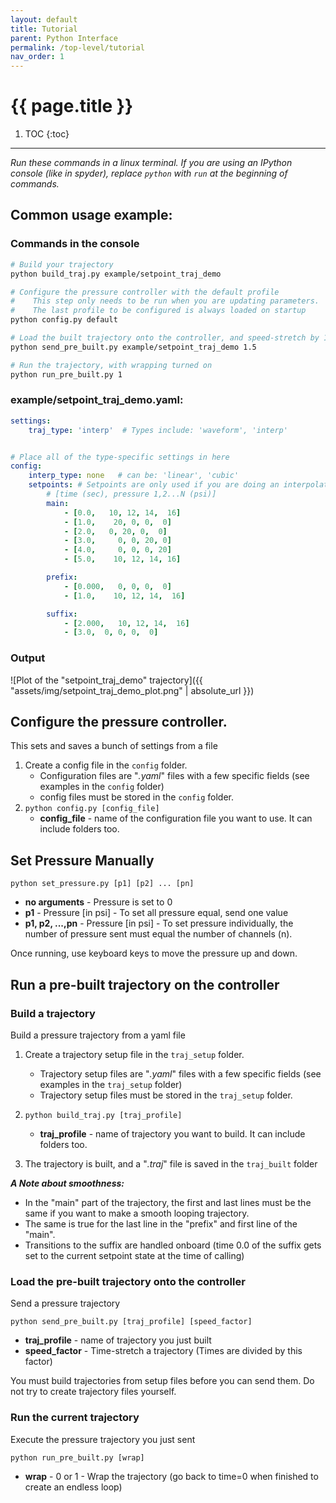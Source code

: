 ```yaml
---
layout: default
title: Tutorial
parent: Python Interface
permalink: /top-level/tutorial
nav_order: 1
---
```


# {{ page.title }}

1. TOC
{:toc}

---

_Run these commands in a linux terminal. If you are using an IPython console (like in spyder), replace `python` with `run` at the beginning of commands._

## Common usage example:

### Commands in the console
```bash 
# Build your trajectory
python build_traj.py example/setpoint_traj_demo

# Configure the pressure controller with the default profile
#    This step only needs to be run when you are updating parameters.
#    The last profile to be configured is always loaded on startup
python config.py default

# Load the built trajectory onto the controller, and speed-stretch by 1.5x
python send_pre_built.py example/setpoint_traj_demo 1.5

# Run the trajectory, with wrapping turned on
python run_pre_built.py 1
```

### example/setpoint_traj_demo.yaml:

```yaml
settings:
    traj_type: 'interp'  # Types include: 'waveform', 'interp'


# Place all of the type-specific settings in here
config:
    interp_type: none   # can be: 'linear', 'cubic'
    setpoints: # Setpoints are only used if you are doing an interpolation
        # [time (sec), pressure 1,2...N (psi)]
        main:
            - [0.0,   10, 12, 14,  16]
            - [1.0,    20, 0, 0,  0]
            - [2.0,   0, 20, 0,  0]
            - [3.0,     0, 0, 20, 0]
            - [4.0,     0, 0, 0, 20]
            - [5.0,    10, 12, 14, 16]

        prefix:
            - [0.000,   0, 0, 0,  0]
            - [1.0,    10, 12, 14,  16]

        suffix:
            - [2.000,   10, 12, 14,  16]
            - [3.0,  0, 0, 0,  0]
```

### Output


![Plot of the "setpoint_traj_demo" trajectory]({{ "assets/img/setpoint_traj_demo_plot.png" | absolute_url }})




## Configure the pressure controller.
This sets and saves a bunch of settings from a file

1. Create a config file in the `config` folder.
    * Configuration files are "*.yaml*" files with a few specific fields (see examples in the `config` folder)
    * config files must be stored in the `config` folder.
2. `python config.py [config_file]`
    * **config_file** - name of the configuration file you want to use. It can include folders too.


## Set Pressure Manually

`python set_pressure.py [p1] [p2] ... [pn]`
* **no arguments** - Pressure is set to 0
* **p1** - Pressure [in psi] - To set all pressure equal, send one value
* **p1, p2, ...,pn** - Pressure [in psi] - To set pressure individually, the number of pressure sent must equal the number of channels (n).

Once running, use keyboard keys to move the pressure up and down.


## Run a pre-built trajectory on the controller

### Build a trajectory
Build a pressure trajectory from a yaml file

1. Create a trajectory setup file in the `traj_setup` folder.
    * Trajectory setup files are "*.yaml*" files with a few specific fields (see examples in the `traj_setup` folder)
    * Trajectory setup files must be stored in the `traj_setup` folder.
2. `python build_traj.py [traj_profile]`
    * **traj_profile** - name of trajectory you want to build. It can include folders too.

3. The trajectory is built, and a "*.traj*" file is saved in the `traj_built` folder

_**A Note about smoothness:**_
- In the "main" part of the trajectory, the first and last lines must be the same if you want to make a smooth looping trajectory.
- The same is true for the last line in the "prefix" and first line of the "main".
- Transitions to the suffix are handled onboard (time 0.0 of the suffix gets set to the current setpoint state at the time of calling)


### Load the pre-built trajectory onto the controller
Send a pressure trajectory

`python send_pre_built.py [traj_profile] [speed_factor]`

* **traj_profile** - name of trajectory you just built
* **speed_factor** - Time-stretch a trajectory (Times are divided by this factor)

You must build trajectories from setup files before you can send them. Do not try to create trajectory files yourself.



### Run the current trajectory
Execute the pressure trajectory you just sent

`python run_pre_built.py [wrap]`

* **wrap** - 0 or 1 - Wrap the trajectory (go back to time=0 when finished to create an endless loop)